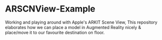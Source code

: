 # ARSCNView-Example
Working and playing around with Apple's ARKIT Scene View, This repository elaborates how we can place a model in Augmented Reality nicely & place/move it to our favourite destination on floor.
